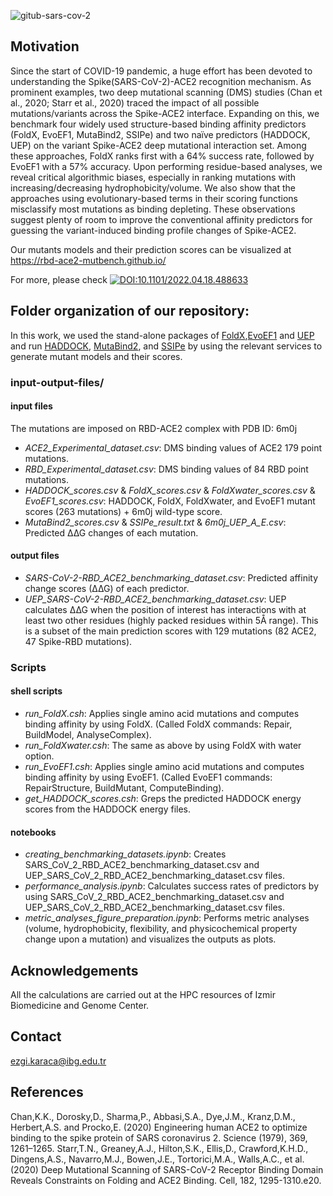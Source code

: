 ![gitub-sars-cov-2](https://user-images.githubusercontent.com/64282221/163183191-17baa15b-f599-4857-abcb-2bd009dadcf5.png)

## Motivation

Since the start of COVID-19 pandemic, a huge effort has been devoted to understanding the Spike(SARS-CoV-2)-ACE2 recognition mechanism. As prominent examples, two deep mutational scanning (DMS) studies (Chan et al., 2020; Starr et al., 2020) traced the impact of all possible mutations/variants across the Spike-ACE2 interface. Expanding on this, we benchmark four widely used structure-based binding affinity predictors (FoldX, EvoEF1, MutaBind2, SSIPe) and two naïve predictors (HADDOCK, UEP) on the variant Spike-ACE2 deep mutational interaction set. Among these approaches, FoldX ranks first with a 64% success rate, followed by EvoEF1 with a 57% accuracy. Upon performing residue-based analyses, we reveal critical algorithmic biases, especially in ranking mutations with increasing/decreasing hydrophobicity/volume. We also show that the approaches using evolutionary-based terms in their scoring functions misclassify most mutations as binding depleting. These observations suggest plenty of room to improve the conventional affinity predictors for guessing the variant-induced binding profile changes of Spike-ACE2. 

Our mutants models and their prediction scores can be visualized at https://rbd-ace2-mutbench.github.io/

For more, please check [![DOI:10.1101/2022.04.18.488633](https://img.shields.io/badge/DOI-10.1101/2022.04.18.488633-B31B1B.svg)](https://doi.org/10.1101/2022.04.18.488633) 

## Folder organization of our repository:

In this work, we used the stand-alone packages of [FoldX](http://foldxsuite.crg.eu/products#foldx),[EvoEF1](https://github.com/tommyhuangthu/EvoEF) and [UEP](https://github.com/pepamengual/UEP) and run [HADDOCK](https://alcazar.science.uu.nl/services/HADDOCK2.2/), [MutaBind2](https://lilab.jysw.suda.edu.cn/research/mutabind2/), and [SSIPe](https://zhanggroup.org/SSIPe/) by using the relevant services to generate mutant models and their scores.  

### input-output-files/

#### input files
The mutations are imposed on RBD-ACE2 complex with PDB ID: 6m0j
  - *ACE2_Experimental_dataset.csv*: DMS binding values of ACE2 179 point mutations.
  - *RBD_Experimental_dataset.csv*: DMS binding values of 84 RBD point mutations.
  - *HADDOCK_scores.csv* & *FoldX_scores.csv* & *FoldXwater_scores.csv* & *EvoEF1_scores.csv*: HADDOCK, FoldX, FoldXwater, and EvoEF1 mutant scores (263 mutations) + 6m0j wild-type score.
  - *MutaBind2_scores.csv* & *SSIPe_result.txt* & *6m0j_UEP_A_E.csv*: Predicted ∆∆G changes of each mutation.
  
#### output files

  - *SARS-CoV-2-RBD_ACE2_benchmarking_dataset.csv*: Predicted affinity change scores (∆∆G) of each predictor. 
  - *UEP_SARS-CoV-2-RBD_ACE2_benchmarking_dataset.csv*: UEP calculates ∆∆G when the position of interest has interactions with at least two other residues (highly packed residues within 5Å range). This is a subset of the main prediction scores with 129 mutations (82 ACE2, 47 Spike-RBD mutations).


### Scripts

#### shell scripts

- *run_FoldX.csh*: Applies single amino acid mutations and computes binding affinity by using FoldX. (Called FoldX commands: Repair, BuildModel, AnalyseComplex).
- *run_FoldXwater.csh*: The same as above by using FoldX with water option. 
- *run_EvoEF1.csh*: Applies single amino acid mutations and computes binding affinity by using EvoEF1. (Called EvoEF1 commands: RepairStructure, BuildMutant, ComputeBinding).
- *get_HADDOCK_scores.csh*: Greps the predicted HADDOCK energy scores from the HADDOCK energy files.

#### notebooks
  
  - *creating_benchmarking_datasets.ipynb*: Creates SARS_CoV_2_RBD_ACE2_benchmarking_dataset.csv and UEP_SARS_CoV_2_RBD_ACE2_benchmarking_dataset.csv files. 
  - *performance_analysis.ipynb*: Calculates success rates of predictors by using SARS_CoV_2_RBD_ACE2_benchmarking_dataset.csv and UEP_SARS_CoV_2_RBD_ACE2_benchmarking_dataset.csv files.
  - *metric_analyses_figure_preparation.ipynb*: Performs metric analyses (volume, hydrophobicity, flexibility, and physicochemical property change upon a mutation) and visualizes the outputs as plots.


## Acknowledgements
All the calculations are carried out at the HPC resources of Izmir Biomedicine and Genome Center. 

## Contact
ezgi.karaca@ibg.edu.tr
  
## References
Chan,K.K., Dorosky,D., Sharma,P., Abbasi,S.A., Dye,J.M., Kranz,D.M., Herbert,A.S. and Procko,E. (2020) Engineering human ACE2 to optimize binding to the spike protein of SARS coronavirus 2. Science (1979), 369, 1261–1265.
Starr,T.N., Greaney,A.J., Hilton,S.K., Ellis,D., Crawford,K.H.D., Dingens,A.S., Navarro,M.J., Bowen,J.E., Tortorici,M.A., Walls,A.C., et al. (2020) Deep Mutational Scanning of SARS-CoV-2 Receptor Binding Domain Reveals Constraints on Folding and ACE2 Binding. Cell, 182, 1295-1310.e20.


